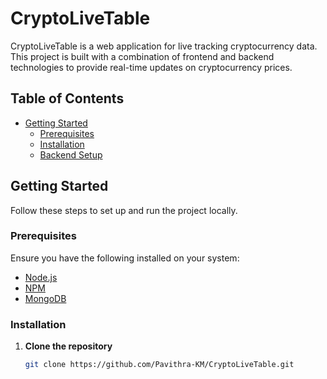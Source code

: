 # CryptoLiveTable

CryptoLiveTable is a web application for live tracking cryptocurrency data. This project is built with a combination of frontend and backend technologies to provide real-time updates on cryptocurrency prices.

## Table of Contents

- [Getting Started](#getting-started)
  - [Prerequisites](#prerequisites)
  - [Installation](#installation)
  - [Backend Setup](#backend-setup)

## Getting Started

Follow these steps to set up and run the project locally.

### Prerequisites

Ensure you have the following installed on your system:
- [Node.js](https://nodejs.org/)
- [NPM](https://www.npmjs.com/)
- [MongoDB](https://www.mongodb.com/)

### Installation

1. **Clone the repository**
   ```sh
   git clone https://github.com/Pavithra-KM/CryptoLiveTable.git
